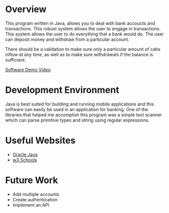 # Overview

This program written in Java, allows you to deal with bank accoucts and transactions. This robust system allows the user to engage in transactions. This system allows the user to do everything that a bank would do. The user can deposit money and withdraw from a particular account.

There should be a validation to make sure only a particular amount of cahs inflow at any time, as well as to make sure withdrawals if the balance is sufficient. 

[Software Demo Video](http://youtube.link.goes.here)

# Development Environment

Java is best suited for building and running mobile applications and this software can easily be used in an application for banking.
One of the libraries that helped me accomplish this program was a simple text scanner which can parse primitive types and string using regular expressions. 


# Useful Websites

- [Oracle Java](https://www.oracle.com/java/)
- [w3 Schools](https://www.w3schools.com/java/)

# Future Work

- Add multiple accounts
- Create authentication
- Implement an API